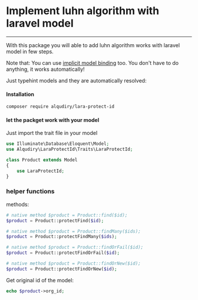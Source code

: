 # Implement luhn algorithm with laravel model
---

With this package you will able to add luhn algorithm works with laravel model in few steps.

Note that: You can use [implicit model binding](https://laravel.com/docs/master/routing#implicit-binding) too. You don't have to do anything, it works automatically!

Just typehint models and they are automatically resolved:

#### Installation
```bash
composer require alqudiry/lara-protect-id
```

#### let the packget work with your model

Just import the trait file in your model
```php
use Illuminate\Database\Eloquent\Model;
use Alqudiry\LaraProtectId\Traits\LaraProtectId;

class Product extends Model
{
    use LaraProtectId;
}
```

### helper functions

methods:

```php
# native method $product = Product::find($id);
$product = Product::protectFind($id);

# native method $product = Product::findMany($ids);
$product = Product::protectFindMany($ids);

# native method $product = Product::findOrFail($id);
$product = Product::protectFindOrFail($id);

# native method $product = Product::findOrNew($id);
$product = Product::protectFindOrNew($id);
```

Get original id of the model:
```php
echo $product->org_id;
```